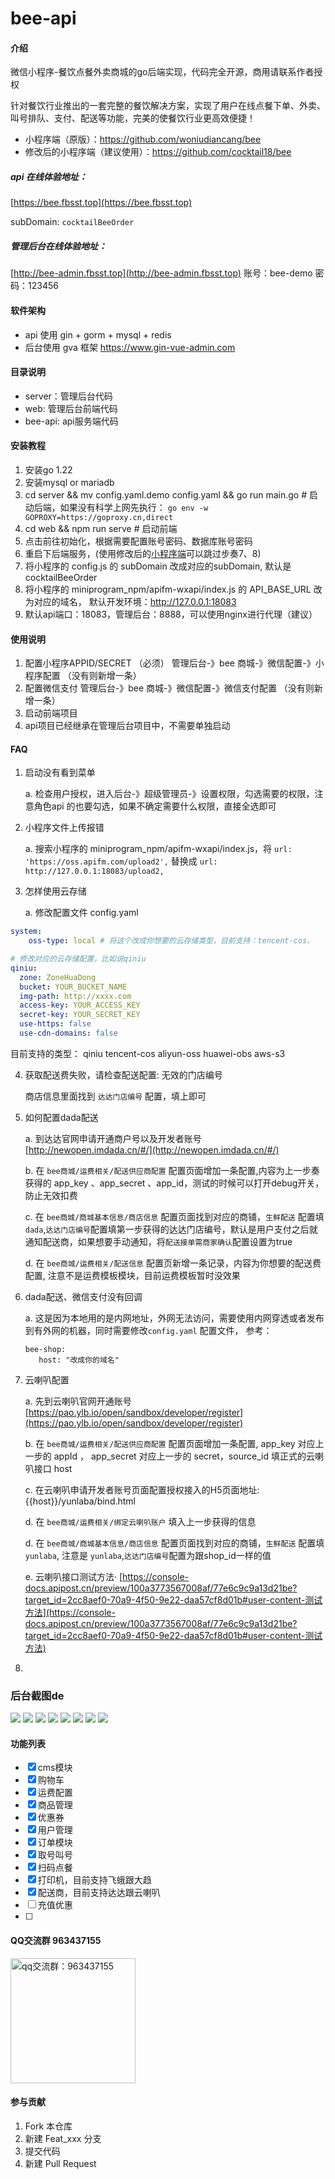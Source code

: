 # bee-api

#### 介绍
微信小程序-餐饮点餐外卖商城的go后端实现，代码完全开源，商用请联系作者授权

针对餐饮行业推出的一套完整的餐饮解决方案，实现了用户在线点餐下单、外卖、叫号排队、支付、配送等功能，完美的使餐饮行业更高效便捷！

- 小程序端（原版）：https://github.com/woniudiancang/bee 
- 修改后的小程序端（建议使用）：https://github.com/cocktail18/bee


##### api 在线体验地址：
[https://bee.fbsst.top](https://bee.fbsst.top)

subDomain: `cocktailBeeOrder`

##### 管理后台在线体验地址：
[http://bee-admin.fbsst.top](http://bee-admin.fbsst.top)
账号：bee-demo  密码：123456

#### 软件架构

- api 使用 gin + gorm + mysql + redis
- 后台使用 gva 框架 https://www.gin-vue-admin.com


#### 目录说明
- server：管理后台代码
- web: 管理后台前端代码
- bee-api: api服务端代码


#### 安装教程

1.  安装go 1.22
2.  安装mysql or mariadb
3.  cd server && mv config.yaml.demo config.yaml && go run main.go  # 启动后端，如果没有科学上网先执行： `go env -w GOPROXY=https://goproxy.cn,direct`
4.  cd web && npm run serve # 启动前端
5.  点击前往初始化，根据需要配置账号密码、数据库账号密码
6.  重启下后端服务，(使用修改后的[小程序端](https://github.com/cocktail18/bee)可以跳过步奏7、8)
7.  将小程序的 config.js 的 subDomain 改成对应的subDomain, 默认是 cocktailBeeOrder
8.  将小程序的 miniprogram_npm/apifm-wxapi/index.js 的 API_BASE_URL 改为对应的域名， 默认开发环境：http://127.0.0.1:18083
9.  默认api端口：18083，管理后台：8888，可以使用nginx进行代理（建议）

#### 使用说明

1.  配置小程序APPID/SECRET （必须）
    管理后台-》bee 商城-》微信配置-》小程序配置 （没有则新增一条）
2.  配置微信支付
    管理后台-》bee 商城-》微信配置-》微信支付配置 （没有则新增一条）
3.  启动前端项目
4.  api项目已经继承在管理后台项目中，不需要单独启动


#### FAQ
1. 启动没有看到菜单

   a. 检查用户授权，进入后台-》超级管理员-》设置权限，勾选需要的权限，注意角色api 的也要勾选，如果不确定需要什么权限，直接全选即可
2. 小程序文件上传报错

   a.  搜索小程序的 miniprogram_npm/apifm-wxapi/index.js，将 `url: 'https://oss.apifm.com/upload2',` 替换成 `url: http://127.0.0.1:18083/upload2,`
3. 怎样使用云存储

    a.  修改配置文件 config.yaml   
```yaml
system:
    oss-type: local # 将这个改成你想要的云存储类型，目前支持：tencent-cos、

# 修改对应的云存储配置，比如说qiniu 
qiniu:
  zone: ZoneHuaDong
  bucket: YOUR_BUCKET_NAME
  img-path: http://xxxx.com
  access-key: YOUR_ACCESS_KEY
  secret-key: YOUR_SECRET_KEY
  use-https: false
  use-cdn-domains: false
```
目前支持的类型：
qiniu
tencent-cos
aliyun-oss
huawei-obs
aws-s3

4. 获取配送费失败，请检查配送配置: 无效的门店编号

    商店信息里面找到 `达达门店编号` 配置，填上即可

5. 如何配置dada配送

    a. 到达达官网申请开通商户号以及开发者账号 [http://newopen.imdada.cn/#/](http://newopen.imdada.cn/#/) 

    b. 在 `bee商城/运费相关/配送供应商配置` 配置页面增加一条配置,内容为上一步奏获得的 app_key 、app_secret 、app_id，测试的时候可以打开debug开关，防止无效扣费

    c. 在 `bee商城/商城基本信息/商店信息` 配置页面找到对应的商铺，`生鲜配送` 配置填`dada`,`达达门店编号`配置填第一步获得的达达门店编号，默认是用户支付之后就通知配送商，如果想要手动通知，将`配送接单需商家确认`配置设置为true

    d. 在 `bee商城/运费相关/配送信息` 配置页新增一条记录，内容为你想要的配送费配置, 注意不是运费模板模块，目前运费模板暂时没效果

6. dada配送、微信支付没有回调
   
    a.  这是因为本地用的是内网地址，外网无法访问，需要使用内网穿透或者发布到有外网的机器，同时需要修改`config.yaml` 配置文件， 参考：
    ```
    bee-shop:
       host: "改成你的域名"
    ```

7. 云喇叭配置

   a. 先到云喇叭官网开通账号 [https://pao.ylb.io/open/sandbox/developer/register](https://pao.ylb.io/open/sandbox/developer/register)

   b. 在 `bee商城/运费相关/配送供应商配置` 配置页面增加一条配置, app_key 对应上一步的 appId ， app_secret 对应上一步的 secret，source_id 填正式的云喇叭接口 host
 
   c. 在云喇叭申请开发者账号页面配置授权接入的H5页面地址: {{host}}/yunlaba/bind.html

   d. 在 `bee商城/运费相关/绑定云喇叭账户` 填入上一步获得的信息 

   d. 在 `bee商城/商城基本信息/商店信息` 配置页面找到对应的商铺，`生鲜配送` 配置填`yunlaba`, 注意是 `yunlaba`,`达达门店编号`配置为跟shop_id一样的值
   
   e. 云喇叭接口测试方法· [https://console-docs.apipost.cn/preview/100a3773567008af/77e6c9c9a13d21be?target_id=2cc8aef0-70a9-4f50-9e22-daa57cf8d01b#user-content-测试方法](https://console-docs.apipost.cn/preview/100a3773567008af/77e6c9c9a13d21be?target_id=2cc8aef0-70a9-4f50-9e22-daa57cf8d01b#user-content-测试方法)
8.  

### 后台截图de
![](imgs/demo01.jpg)
![](imgs/demo02.jpg)
![](imgs/demo03.jpg)
![](imgs/demo04.jpg)
![](imgs/demo05.jpg)
![](imgs/demo06.jpg)
![](imgs/demo07.jpg)
![](imgs/demo08.jpg)

#### 功能列表

- [x] cms模块
- [x] 购物车
- [x] 运费配置
- [x] 商品管理
- [x] 优惠券
- [x] 用户管理
- [x] 订单模块
- [x] 取号叫号
- [x] 扫码点餐
- [x] 打印机，目前支持飞蛾跟大趋
- [x] 配送商，目前支持达达跟云喇叭
- [ ] 充值优惠
- [ ] 


#### QQ交流群 963437155
<img src="imgs/qqgroup.jpg" alt="qq交流群：963437155" style="width: 200px; height: auto;">


#### 参与贡献

1.  Fork 本仓库
2.  新建 Feat_xxx 分支
3.  提交代码
4.  新建 Pull Request

